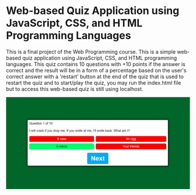 # Web-based Quiz Application using JavaScript, CSS, and HTML Programming Languages
This is a final project of the Web Programming course. This is a simple web-based quiz application using JavaScript, CSS, and HTML programming languages. This quiz contains 10 questions with +10 points if the answer is correct and the result will be in a form of a percentage based on the user's correct answer with a 'restart' button at the end of the quiz that is used to restart the quiz and to start/play the quiz, you may run the index.html file but to access this web-based quiz is still using localhost.

![](quizweb.png)
